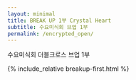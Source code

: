 ```yaml
---
layout: minimal
title: BREAK UP 1부 Crystal Heart
subtitle: 수요미식회 브업 1부
permalink: /encrypted_open/
---
```


수요미식회 더블크로스 브업 1부 

{% include_relative breakup-first.html %}

